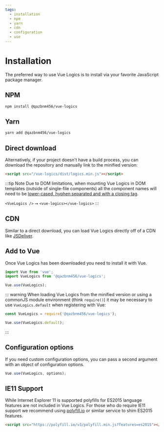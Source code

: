 ```yaml
---
tags:
  - installation
  - npm
  - yarn
  - cdn
  - configuration
  - use
---
```


# Installation

The preferred way to use Vue Logics is to install via your favorite JavaScript package manager.

## NPM

```sh
npm install @qazbnm456/vue-logics
```

## Yarn

```sh
yarn add @qazbnm456/vue-logics
```

## Direct download

Alternatively, if your project doesn't have a build process, you can download the repository and manually link to the minified version:

```html
<script src="/vue-logics/dist/logics.min.js"></script>
```

:::tip Note
Due to DOM limitations, when mounting Vue Logics in DOM templates (outside of single-file components) all the component names will need to be [lower-cased, hyphen separated and with a closing tag](https://vuejs.org/v2/style-guide/#Component-name-casing-in-templates-strongly-recommended).

`<VueLogics />` ⭢ `<vue-logics></vue-logics>`
:::

## CDN

Similar to a direct download, you can load Vue Logics directly off of a CDN like [JSDeliver](https://www.jsdelivr.com/package/npm/@qazbnm456/vue-logics?path=dist).

## Add to Vue

Once Vue Logics has been downloaded you need to install it with Vue.

```js
import Vue from 'vue';
import VueLogics from '@qazbnm456/vue-logics';

Vue.use(VueLogics);
```

::: warning
When loading Vue Logics from the minified version or using a commonJS module environment (think `require()`) it may be necessary to use `VueLogics.default` when registering with Vue:

```js
const VueLogics = require('@qazbnm456/vue-logics');

Vue.use(VueLogics.default);
```
:::

## Configuration options

If you need custom configuration options, you can pass a second argument with an object of configuration options.

```js
Vue.use(VueLogics, options);
```

## IE11 Support

While Internet Explorer 11 is supported polyfills for ES2015 language features are not included in Vue Logics. For those who do require IE11 support we recommend using [polyfill.io](https://polyfill.io/v3/) or similar service to shim ES2015 features.

```html
<script src="https://polyfill.io/v3/polyfill.min.js?features=es2015"></script>
```
